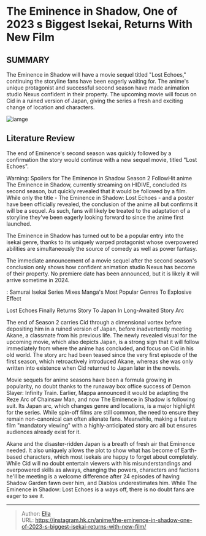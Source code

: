 # The Eminence in Shadow, One of 2023 s Biggest Isekai, Returns With New Film


## SUMMARY 



  The Eminence in Shadow will have a movie sequel titled &#34;Lost Echoes,&#34; continuing the storyline fans have been eagerly waiting for.   The anime&#39;s unique protagonist and successful second season have made animation studio Nexus confident in their property.   The upcoming movie will focus on Cid in a ruined version of Japan, giving the series a fresh and exciting change of location and characters.  

![iamge](https://static1.srcdn.com/wordpress/wp-content/uploads/2023/12/the-eminence-in-shadow-lost-echoes-poster-1.jpg)

## Literature Review

The end of Eminence&#39;s second season was quickly followed by a confirmation the story would continue with a new sequel movie, titled &#34;Lost Echoes&#34;.




Warning: Spoilers for The Eminence in Shadow Season 2 FollowHit anime The Eminence in Shadow, currently streaming on HIDIVE, concluded its second season, but quickly revealed that it would be followed by a film. While only the title - The Eminence in Shadow: Lost Echoes - and a poster have been officially revealed, the conclusion of the anime all but confirms it will be a sequel. As such, fans will likely be treated to the adaptation of a storyline they&#39;ve been eagerly looking forward to since the anime first launched.




The Eminence in Shadow has turned out to be a popular entry into the isekai genre, thanks to its uniquely warped protagonist whose overpowered abilities are simultaneously the source of comedy as well as power fantasy.

          

The immediate announcement of a movie sequel after the second season&#39;s conclusion only shows how confident animation studio Nexus has become of their property. No premiere date has been announced, but it is likely it will arrive sometime in 2024.

 : Samurai Isekai Series Mixes Manga&#39;s Most Popular Genres To Explosive Effect


 Lost Echoes Finally Returns Story To Japan In Long-Awaited Story Arc 
          




The end of Season 2 carries Cid through a dimensional vortex before depositing him in a ruined version of Japan, before inadvertently meeting Akane, a classmate from his previous life. The newly revealed visual for the upcoming movie, which also depicts Japan, is a strong sign that it will follow immediately from where the anime has concluded, and focus on Cid in his old world. The story arc had been teased since the very first episode of the first season, which retroactively introduced Akane, whereas she was only written into existence when Cid returned to Japan later in the novels.

Movie sequels for anime seasons have been a formula growing in popularity, no doubt thanks to the runaway box office success of Demon Slayer: Infinity Train. Earlier, Mappa announced it would be adapting the Reze Arc of Chainsaw Man, and now The Eminence in Shadow is following suit. Its Japan arc, which changes genre and locations, is a major highlight for the series. While spin-off films are still common, the need to ensure they remain non-canonical can often alienate fans. Meanwhile, making a feature film &#34;mandatory viewing&#34; with a highly-anticipated story arc all but ensures audiences already exist for it.




Akane and the disaster-ridden Japan is a breath of fresh air that Eminence needed. It also uniquely allows the plot to show what has become of Earth-based characters, which most isekais are happy to forget about completely. While Cid will no doubt entertain viewers with his misunderstandings and overpowered skills as always, changing the powers, characters and factions he&#39;ll be meeting is a welcome difference after 24 episodes of having Shadow Garden fawn over him, and Diablos underestimates him. While The Eminence in Shadow: Lost Echoes is a ways off, there is no doubt fans are eager to see it.



---

> Author: [Ella](https://instagram.hk.cn/)  
> URL: https://instagram.hk.cn/anime/the-eminence-in-shadow-one-of-2023-s-biggest-isekai-returns-with-new-film/  

